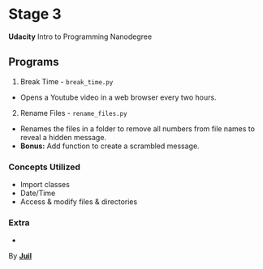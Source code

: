 # Stage 3
**Udacity** Intro to Programming Nanodegree

## Programs
1. Break Time - `break_time.py`
  - Opens a Youtube video in a web browser every two hours.
2. Rename Files - `rename_files.py`
  - Renames the files in a folder to remove all numbers from file names to reveal a hidden message.
  - **Bonus:** Add function to create a scrambled message.

### Concepts Utilized
- Import classes
- Date/Time
- Access & modify files & directories

### Extra
-

By [**Juil**](http://juil.me)
